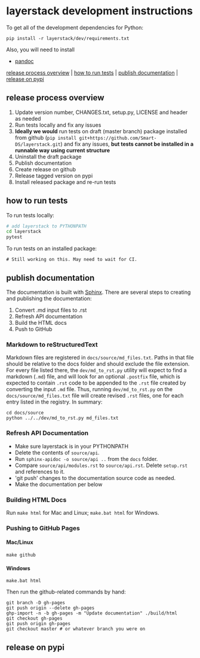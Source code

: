 # layerstack development instructions

To get all of the development dependencies for Python:

```
pip install -r layerstack/dev/requirements.txt
```

Also, you will need to install

- [pandoc](https://pandoc.org/installing.html)

[release process overview](#release-process-overview) | [how to run tests](#how-to-run-tests) | [publish documentation](#publish-documentation) | [release on pypi](#release-on-pypi)

## release process overview

1. Update version number, CHANGES.txt, setup.py, LICENSE and header as needed
2. Run tests locally and fix any issues
3. **Ideally we would** run tests on draft (master branch) package installed from github (`pip install git+https://github.com/Smart-DS/layerstack.git`) and fix any issues, **but tests cannot be installed in a runnable way using current structure**
4. Uninstall the draft package
5. Publish documentation
6. Create release on github
7. Release tagged version on pypi
8. Install released package and re-run tests

## how to run tests

To run tests locally:

```bash
# add layerstack to PYTHONPATH
cd layerstack
pytest
```

To run tests on an installed package:

```
# Still working on this. May need to wait for CI.
```

## publish documentation

The documentation is built with [Sphinx](http://sphinx-doc.org/index.html). There are several steps to creating and publishing the documentation:

1. Convert .md input files to .rst
2. Refresh API documentation
3. Build the HTML docs
4. Push to GitHub

### Markdown to reStructuredText

Markdown files are registered in `docs/source/md_files.txt`. Paths in that file should be relative to the docs folder and should exclude the file extension. For every file listed there, the `dev/md_to_rst.py` utility will expect to find a markdown (`.md`) file, and will look for an optional `.postfix` file, which is expected to contain `.rst` code to be appended to the `.rst` file created by converting the input `.md` file. Thus, running `dev/md_to_rst.py` on the `docs/source/md_files.txt` file will create revised `.rst` files, one for each entry listed in the registry. In summary:

```
cd docs/source
python ../../dev/md_to_rst.py md_files.txt
```

### Refresh API Documentation

- Make sure layerstack is in your PYTHONPATH
- Delete the contents of `source/api`.
- Run `sphinx-apidoc -o source/api ..` from the `docs` folder.
- Compare `source/api/modules.rst` to `source/api.rst`. Delete `setup.rst` and references to it.
- 'git push' changes to the documentation source code as needed.
- Make the documentation per below

### Building HTML Docs

Run `make html` for Mac and Linux; `make.bat html` for Windows.

### Pushing to GitHub Pages

#### Mac/Linux

```
make github
```

#### Windows

```
make.bat html
```

Then run the github-related commands by hand:

```
git branch -D gh-pages
git push origin --delete gh-pages
ghp-import -n -b gh-pages -m "Update documentation" ./build/html
git checkout gh-pages
git push origin gh-pages
git checkout master # or whatever branch you were on
```

## release on pypi

